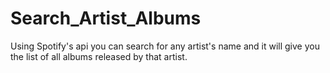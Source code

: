 # Search_Artist_Albums
Using Spotify's api you can search for any artist's name and it will give you the list of all albums released by that artist.
